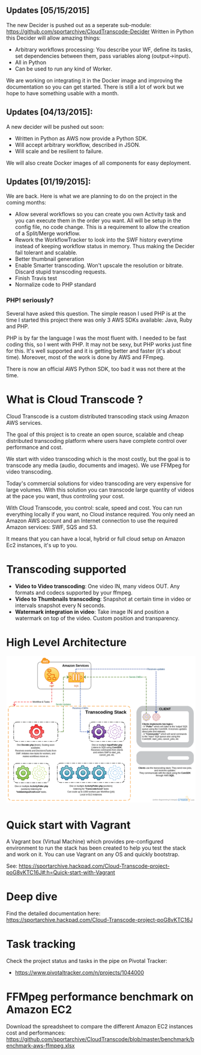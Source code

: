 ## Updates [05/15/2015]
The new Decider is pushed out as a seperate sub-module: https://github.com/sportarchive/CloudTranscode-Decider
Written in Python this Decider will allow amazing things:
- Arbitrary workflows processing: You describe your WF, define its tasks, set dependencies between them, pass variables along (output->input).
- All in Python
- Can be used to run any kind of Worker.

We are working on integrating it in the Docker image and improving the documentation so you can get started. There is still a lot of work but we hope to have something usable with a month.

## Updates [04/13/2015]: 
A new decider will be pushed out soon:
- Written in Python as AWS now provide a Python SDK.
- Will accept arbitrary workflow, described in JSON.
- Will scale and be resilient to failure.

We will also create Docker images of all components for easy deployment.

## Updates [01/19/2015]: 
We are back.
Here is what we are planning to do on the project in the coming months:
- Allow several workflows so you can create you own Activity task and you can execute them in the order you want. All will be setup in the config file, no code change. This is a requirement to allow the creation of a Split/Merge workflow.
- Rework the WorkflowTracker to look into the SWF history everytime instead of keeping workflow status in memory. Thus making the Decider fail tolerant and scalable.
- Better thumbnail generation
- Enable Smarter transcoding. Won't upscale the resolution or bitrate. Discard stupid transcoding requests.
- Finish Travis test
- Normalize code to PHP standard

### PHP! seriously?
Several have asked this question. The simple reason I used PHP is at the time I started this project there was only 3 AWS SDKs available: Java, Ruby and PHP.

PHP is by far the language I was the most fluent with. I needed to be fast coding this, so I went with PHP. 
It may not be sexy, but PHP works just fine for this. It's well supported and it is getting better and faster (it's about time). Moreover, most of the work is done by AWS and FFmpeg. 

There is now an official AWS Python SDK, too bad it was not there at the time.

# What is Cloud Transcode ?
Cloud Transcode is a custom distributed transcoding stack using Amazon AWS services.

The goal of this project is to create an open source, scalable and cheap distributed transcoding platform where users have complete control over
performance and cost. 

We start with video transcoding which is the most costly, but the goal is to transcode any media (audio, documents and images). We use FFMpeg for video transcoding.

Today's commercial solutions for video transcoding are very expensive for large volumes. With this solution you can transcode large quantity of videos at the pace you want, thus controling your cost. 

With Cloud Transcode, you control: scale, speed and cost. You can run everything locally if you want, no Cloud instance required. You only need an Amazon AWS account and an Internet connection to use the required Amazon services: SWF, SQS and S3. 

It means that you can have a local, hybrid or full cloud setup on Amazon Ec2 instances, it's up to you.

# Transcoding supported
- **Video to Video transcoding**: One video IN, many videos OUT. Any formats and codecs supported by your ffmpeg.
- **Video to Thumbnails transcoding**: Snapshot at certain time in video or intervals snapshot every N seconds.
- **Watermark integration in video**: Take image IN and position a watermark on top of the video. Custom position and transparency.

# High Level Architecture
![Alt text](/../images/high_level_arch.png?raw=true "High Level Architecture")

# Quick start with Vagrant
A Vagrant box (Virtual Machine) which provides pre-configured environment to run the stack has been created to help you test the stack and work on it. You can use Vagrant on any OS and quickly bootstrap.

See: https://sportarchive.hackpad.com/Cloud-Transcode-project-poG8vKTC16J#:h=Quick-start-with-Vagrant

# Deep dive
Find the detailed documentation here: https://sportarchive.hackpad.com/Cloud-Transcode-project-poG8vKTC16J

# Task tracking
Check the project status and tasks in the pipe on Pivotal Tracker:
- https://www.pivotaltracker.com/n/projects/1044000

# FFMpeg performance benchmark on Amazon EC2
Download the spreadsheet to compare the different Amazon EC2 instances cost and performances:
https://github.com/sportarchive/CloudTranscode/blob/master/benchmark/benchmark-aws-ffmpeg.xlsx

